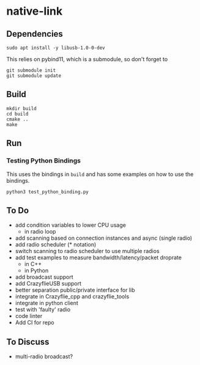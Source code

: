 # native-link


## Dependencies

```
sudo apt install -y libusb-1.0-0-dev
```

This relies on pybind11, which is a submodule, so don't forget to

```
git submodule init 
git submodule update
```

## Build

```
mkdir build
cd build
cmake ..
make
```

## Run

### Testing Python Bindings

This uses the bindings in `build` and has some examples on how to use the bindings.

```
python3 test_python_binding.py
```

## To Do

* add condition variables to lower CPU usage
  * in radio loop
* add scanning based on connection instances and async (single radio)
* add radio scheduler (* notation)
* switch scanning to radio scheduler to use multiple radios
* add test examples to measure bandwidth/latency/packet droprate
  * in C++
  * in Python
* add broadcast support
* add CrazyflieUSB support
* better separation public/private interface for lib
* integrate in Crazyflie_cpp and crazyflie_tools
* integrate in python client
* test with 'faulty' radio
* code linter
* Add CI for repo

## To Discuss

* multi-radio broadcast?
